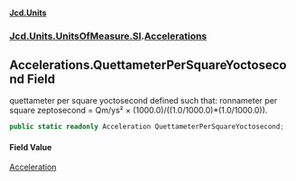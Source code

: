 #### [Jcd.Units](index.md 'index')

### [Jcd.Units.UnitsOfMeasure.SI](Jcd.Units.UnitsOfMeasure.SI.md 'Jcd.Units.UnitsOfMeasure.SI').[Accelerations](Accelerations.md 'Jcd.Units.UnitsOfMeasure.SI.Accelerations')

## Accelerations.QuettameterPerSquareYoctosecond Field

quettameter per square yoctosecond defined such that: ronnameter per square zeptosecond = Qm/ys² ×
(1000.0)/((1.0/1000.0)*(1.0/1000.0)).

```csharp
public static readonly Acceleration QuettameterPerSquareYoctosecond;
```

#### Field Value

[Acceleration](Acceleration.md 'Jcd.Units.UnitTypes.Acceleration')